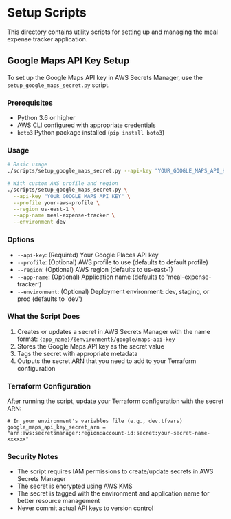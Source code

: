 # Setup Scripts

This directory contains utility scripts for setting up and managing the meal expense tracker application.

## Google Maps API Key Setup

To set up the Google Maps API key in AWS Secrets Manager, use the `setup_google_maps_secret.py` script.

### Prerequisites

- Python 3.6 or higher
- AWS CLI configured with appropriate credentials
- `boto3` Python package installed (`pip install boto3`)

### Usage

```bash
# Basic usage
./scripts/setup_google_maps_secret.py --api-key "YOUR_GOOGLE_MAPS_API_KEY"

# With custom AWS profile and region
./scripts/setup_google_maps_secret.py \
  --api-key "YOUR_GOOGLE_MAPS_API_KEY" \
  --profile your-aws-profile \
  --region us-east-1 \
  --app-name meal-expense-tracker \
  --environment dev
```

### Options

- `--api-key`: (Required) Your Google Places API key
- `--profile`: (Optional) AWS profile to use (defaults to default profile)
- `--region`: (Optional) AWS region (defaults to us-east-1)
- `--app-name`: (Optional) Application name (defaults to 'meal-expense-tracker')
- `--environment`: (Optional) Deployment environment: dev, staging, or prod (defaults to 'dev')

### What the Script Does

1. Creates or updates a secret in AWS Secrets Manager with the name format: `{app_name}/{environment}/google/maps-api-key`
2. Stores the Google Maps API key as the secret value
3. Tags the secret with appropriate metadata
4. Outputs the secret ARN that you need to add to your Terraform configuration

### Terraform Configuration

After running the script, update your Terraform configuration with the secret ARN:

```hcl
# In your environment's variables file (e.g., dev.tfvars)
google_maps_api_key_secret_arn = "arn:aws:secretsmanager:region:account-id:secret:your-secret-name-xxxxxx"
```

### Security Notes

- The script requires IAM permissions to create/update secrets in AWS Secrets Manager
- The secret is encrypted using AWS KMS
- The secret is tagged with the environment and application name for better resource management
- Never commit actual API keys to version control
